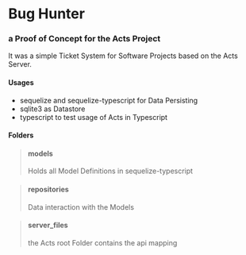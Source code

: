 # Bug Hunter
### a Proof of Concept for the Acts Project

It was a simple Ticket System for Software Projects based on the Acts Server.

#### Usages

* sequelize and sequelize-typescript for Data Persisting
* sqlite3 as Datastore
* typescript to test usage of Acts in Typescript

#### Folders

> #### models
> Holds all Model Definitions in sequelize-typescript

> #### repositories
> Data interaction with the Models

> #### server_files
> the Acts root Folder contains the api mapping


